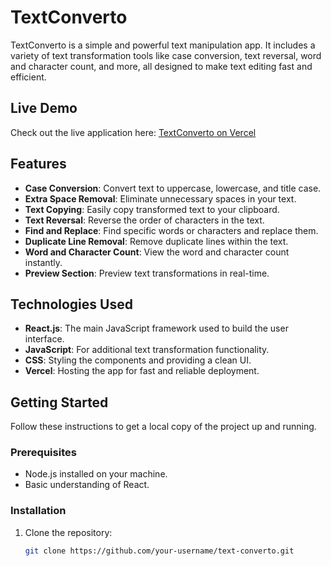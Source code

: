 # TextConverto

TextConverto is a simple and powerful text manipulation app. It includes a variety of text transformation tools like case conversion, text reversal, word and character count, and more, all designed to make text editing fast and efficient.

## Live Demo

Check out the live application here: [TextConverto on Vercel](https://text-converto.vercel.app/)

## Features

- **Case Conversion**: Convert text to uppercase, lowercase, and title case.
- **Extra Space Removal**: Eliminate unnecessary spaces in your text.
- **Text Copying**: Easily copy transformed text to your clipboard.
- **Text Reversal**: Reverse the order of characters in the text.
- **Find and Replace**: Find specific words or characters and replace them.
- **Duplicate Line Removal**: Remove duplicate lines within the text.
- **Word and Character Count**: View the word and character count instantly.
- **Preview Section**: Preview text transformations in real-time.

## Technologies Used

- **React.js**: The main JavaScript framework used to build the user interface.
- **JavaScript**: For additional text transformation functionality.
- **CSS**: Styling the components and providing a clean UI.
- **Vercel**: Hosting the app for fast and reliable deployment.

## Getting Started

Follow these instructions to get a local copy of the project up and running.

### Prerequisites

- Node.js installed on your machine.
- Basic understanding of React.

### Installation

1. Clone the repository:
   ```bash
   git clone https://github.com/your-username/text-converto.git

